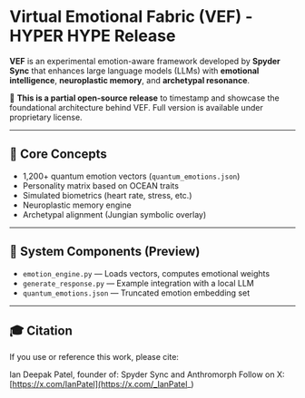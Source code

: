 # Virtual Emotional Fabric (VEF) - HYPER HYPE Release

**VEF** is an experimental emotion-aware framework developed by **Spyder Sync** that enhances large language models (LLMs) with **emotional intelligence**, **neuroplastic memory**, and **archetypal resonance**.

🔮 **This is a partial open-source release** to timestamp and showcase the foundational architecture behind VEF. Full version is available under proprietary license.

---

## 🧠 Core Concepts

- 1,200+ quantum emotion vectors (`quantum_emotions.json`)
- Personality matrix based on OCEAN traits
- Simulated biometrics (heart rate, stress, etc.)
- Neuroplastic memory engine
- Archetypal alignment (Jungian symbolic overlay)

---

## 🧬 System Components (Preview)

- `emotion_engine.py` — Loads vectors, computes emotional weights
- `generate_response.py` — Example integration with a local LLM
- `quantum_emotions.json` — Truncated emotion embedding set

---

## 🎓 Citation

If you use or reference this work, please cite:

Ian Deepak Patel, founder of: Spyder Sync and Anthromorph
Follow on X: [https://x.com/IanPatel](https://x.com/_IanPatel_)

